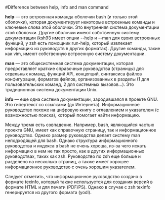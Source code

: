 #Difference between help, info and man command

__help__ — это встроенная команда оболочки bash (и только этой оболочки), которая документирует некоторые встроенные команды и ключевые слова этой оболочки. Это внутренняя система документации этой оболочки. Другие оболочки имеют собственную систему документации (ksh93 имеет опции --help и --man для своих встроенных функций, у zsh есть помощник run-help, который извлекает информацию из руководств в других форматах). Другие команды, такие как vim, имеют собственную встроенную систему документации.

__man__ — это общесистемная система документации, которая предоставляет краткие справочные руководства (страницы) для отдельных команд, функций API, концепций, синтаксиса файлов конфигурации, форматов файлов, организованных в разделы (1 для пользовательских команд, 2 для системных вызовов...). Это традиционная система документации Unix.

__info__ — еще одна система документации, зародившаяся в проекте GNU. Это гипертекст со ссылками (до Интернета). Информационное руководство похоже на цифровую книгу с оглавлением и указателем (с возможностью поиска), который помогает найти информацию.

Между тремя есть совпадение. Например, bash, являющийся частью проекта GNU, имеет как справочную страницу, так и информационное руководство. Однако размер руководства делает систему man неподходящей для bash. Однако структура информационного руководства и индекса в bash не очень хороша, из-за чего искать информацию в нем не так просто, как в других информационных руководствах, таких как zsh. Руководство по zsh еще больше и разделено на несколько страниц, а также имеет хорошее информационное руководство с очень хорошим указателем.

Следует отметить, что информационное руководство создано в формате texinfo, который также используется для создания версий в формате HTML и для печати (PDF/PS). Однако в случае с zsh texinfo генерируется из другого формата (yodl).
